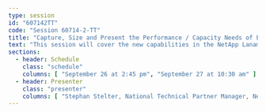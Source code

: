 ```yaml
---
type: session
id: "607142TT"
code: "Session 60714-2-TT"
title: "Capture, Size and Present the Performance / Capacity Needs of Potential Customers Using NetApp Lanamark One"
text: "This session will cover the new capabilities in the NetApp Lanamark One datacenter assessment and reporting platform available to NetApp partners and systems engineers worldwide."
sections:
  - header: Schedule
    class: "schedule"
    columns: [ "September 26 at 2:45 pm", "September 27 at 10:30 am" ]
  - header: Presenter
    class: "presenter"
    columns: [ "Stephan Stelter, National Technical Partner Manager, NetApp" ]
---
```

